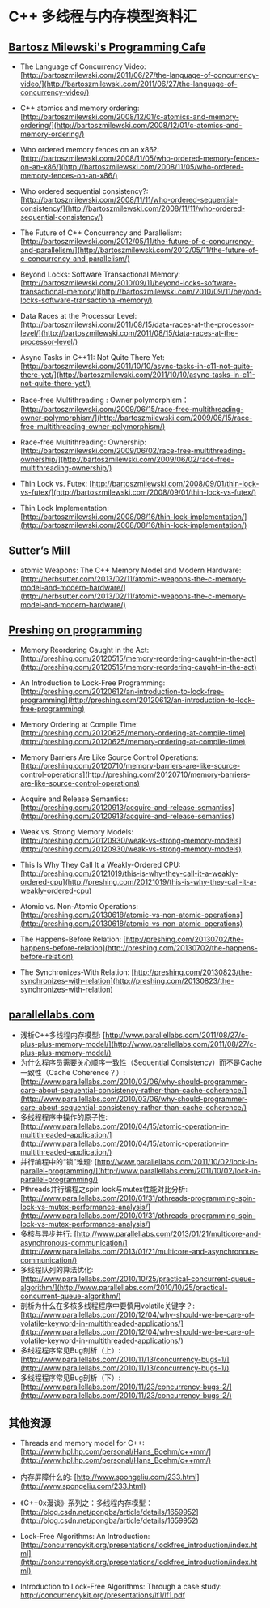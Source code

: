 ﻿# C++ 多线程与内存模型资料汇 #

## [Bartosz Milewski's Programming Cafe](http://bartoszmilewski.com/ "Bartosz Milewski's Programming Cafe") ##

- The Language of Concurrency Video: [http://bartoszmilewski.com/2011/06/27/the-language-of-concurrency-video/](http://bartoszmilewski.com/2011/06/27/the-language-of-concurrency-video/)

- C++ atomics and memory ordering: [http://bartoszmilewski.com/2008/12/01/c-atomics-and-memory-ordering/](http://bartoszmilewski.com/2008/12/01/c-atomics-and-memory-ordering/)

- Who ordered memory fences on an x86?: [http://bartoszmilewski.com/2008/11/05/who-ordered-memory-fences-on-an-x86/](http://bartoszmilewski.com/2008/11/05/who-ordered-memory-fences-on-an-x86/)

- Who ordered sequential consistency?: [http://bartoszmilewski.com/2008/11/11/who-ordered-sequential-consistency/](http://bartoszmilewski.com/2008/11/11/who-ordered-sequential-consistency/)

- The Future of C++ Concurrency and Parallelism: [http://bartoszmilewski.com/2012/05/11/the-future-of-c-concurrency-and-parallelism/](http://bartoszmilewski.com/2012/05/11/the-future-of-c-concurrency-and-parallelism/)

- Beyond Locks: Software Transactional Memory: [http://bartoszmilewski.com/2010/09/11/beyond-locks-software-transactional-memory/](http://bartoszmilewski.com/2010/09/11/beyond-locks-software-transactional-memory/)

- Data Races at the Processor Level: [http://bartoszmilewski.com/2011/08/15/data-races-at-the-processor-level/](http://bartoszmilewski.com/2011/08/15/data-races-at-the-processor-level/)

- Async Tasks in C++11: Not Quite There Yet: [http://bartoszmilewski.com/2011/10/10/async-tasks-in-c11-not-quite-there-yet/](http://bartoszmilewski.com/2011/10/10/async-tasks-in-c11-not-quite-there-yet/)

- Race-free Multithreading : Owner polymorphism： [http://bartoszmilewski.com/2009/06/15/race-free-multithreading-owner-polymorphism/](http://bartoszmilewski.com/2009/06/15/race-free-multithreading-owner-polymorphism/)

- Race-free Multithreading: Ownership: [http://bartoszmilewski.com/2009/06/02/race-free-multithreading-ownership/](http://bartoszmilewski.com/2009/06/02/race-free-multithreading-ownership/)

- Thin Lock vs. Futex: [http://bartoszmilewski.com/2008/09/01/thin-lock-vs-futex/](http://bartoszmilewski.com/2008/09/01/thin-lock-vs-futex/)

- Thin Lock Implementation: [http://bartoszmilewski.com/2008/08/16/thin-lock-implementation/](http://bartoszmilewski.com/2008/08/16/thin-lock-implementation/)


## Sutter’s Mill ##

- atomic Weapons: The C++ Memory Model and Modern Hardware: [http://herbsutter.com/2013/02/11/atomic-weapons-the-c-memory-model-and-modern-hardware/](http://herbsutter.com/2013/02/11/atomic-weapons-the-c-memory-model-and-modern-hardware/)

## [Preshing on programming](http://preshing.com/) ##

- Memory Reordering Caught in the Act: [http://preshing.com/20120515/memory-reordering-caught-in-the-act](http://preshing.com/20120515/memory-reordering-caught-in-the-act)

- An Introduction to Lock-Free Programming: [http://preshing.com/20120612/an-introduction-to-lock-free-programming](http://preshing.com/20120612/an-introduction-to-lock-free-programming)

- Memory Ordering at Compile Time: [http://preshing.com/20120625/memory-ordering-at-compile-time](http://preshing.com/20120625/memory-ordering-at-compile-time)

- Memory Barriers Are Like Source Control Operations: [http://preshing.com/20120710/memory-barriers-are-like-source-control-operations](http://preshing.com/20120710/memory-barriers-are-like-source-control-operations)

- Acquire and Release Semantics: [http://preshing.com/20120913/acquire-and-release-semantics](http://preshing.com/20120913/acquire-and-release-semantics)

- Weak vs. Strong Memory Models: [http://preshing.com/20120930/weak-vs-strong-memory-models](http://preshing.com/20120930/weak-vs-strong-memory-models)

- This Is Why They Call It a Weakly-Ordered CPU: [http://preshing.com/20121019/this-is-why-they-call-it-a-weakly-ordered-cpu](http://preshing.com/20121019/this-is-why-they-call-it-a-weakly-ordered-cpu)

- Atomic vs. Non-Atomic Operations: [http://preshing.com/20130618/atomic-vs-non-atomic-operations](http://preshing.com/20130618/atomic-vs-non-atomic-operations)

- The Happens-Before Relation: [http://preshing.com/20130702/the-happens-before-relation](http://preshing.com/20130702/the-happens-before-relation)

- The Synchronizes-With Relation: [http://preshing.com/20130823/the-synchronizes-with-relation](http://preshing.com/20130823/the-synchronizes-with-relation)

## [parallellabs.com](http://www.parallellabs.com) ##

- 浅析C++多线程内存模型: [http://www.parallellabs.com/2011/08/27/c-plus-plus-memory-model/](http://www.parallellabs.com/2011/08/27/c-plus-plus-memory-model/)
- 为什么程序员需要关心顺序一致性（Sequential Consistency）而不是Cache一致性（Cache Coherence？）:[http://www.parallellabs.com/2010/03/06/why-should-programmer-care-about-sequential-consistency-rather-than-cache-coherence/](http://www.parallellabs.com/2010/03/06/why-should-programmer-care-about-sequential-consistency-rather-than-cache-coherence/)
- 多线程程序中操作的原子性: [http://www.parallellabs.com/2010/04/15/atomic-operation-in-multithreaded-application/](http://www.parallellabs.com/2010/04/15/atomic-operation-in-multithreaded-application/)
- 并行编程中的“锁”难题: [http://www.parallellabs.com/2011/10/02/lock-in-parallel-programming/](http://www.parallellabs.com/2011/10/02/lock-in-parallel-programming/)
- Pthreads并行编程之spin lock与mutex性能对比分析: [http://www.parallellabs.com/2010/01/31/pthreads-programming-spin-lock-vs-mutex-performance-analysis/](http://www.parallellabs.com/2010/01/31/pthreads-programming-spin-lock-vs-mutex-performance-analysis/)
- 多核与异步并行: [http://www.parallellabs.com/2013/01/21/multicore-and-asynchronous-communication/](http://www.parallellabs.com/2013/01/21/multicore-and-asynchronous-communication/)
- 多线程队列的算法优化: [http://www.parallellabs.com/2010/10/25/practical-concurrent-queue-algorithm/](http://www.parallellabs.com/2010/10/25/practical-concurrent-queue-algorithm/)
- 剖析为什么在多核多线程程序中要慎用volatile关键字？: [http://www.parallellabs.com/2010/12/04/why-should-we-be-care-of-volatile-keyword-in-multithreaded-applications/](http://www.parallellabs.com/2010/12/04/why-should-we-be-care-of-volatile-keyword-in-multithreaded-applications/)
- 多线程程序常见Bug剖析（上）: [http://www.parallellabs.com/2010/11/13/concurrency-bugs-1/](http://www.parallellabs.com/2010/11/13/concurrency-bugs-1/)
- 多线程程序常见Bug剖析（下）: [http://www.parallellabs.com/2010/11/23/concurrency-bugs-2/](http://www.parallellabs.com/2010/11/23/concurrency-bugs-2/)

## 其他资源 ##

- Threads and memory model for C++: [http://www.hpl.hp.com/personal/Hans_Boehm/c++mm/](http://www.hpl.hp.com/personal/Hans_Boehm/c++mm/)

- 内存屏障什么的: [http://www.spongeliu.com/233.html](http://www.spongeliu.com/233.html)

- 《C++0x漫谈》系列之：多线程内存模型：[http://blog.csdn.net/pongba/article/details/1659952](http://blog.csdn.net/pongba/article/details/1659952)

- Lock-Free Algorithms: An Introduction: [http://concurrencykit.org/presentations/lockfree_introduction/index.html](http://concurrencykit.org/presentations/lockfree_introduction/index.html)

- Introduction to Lock-Free Algorithms: Through a case study: [http://concurrencykit.org/presentations/lf1/lf1.pdf
](http://concurrencykit.org/presentations/lf1/lf1.pdf)
